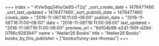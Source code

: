 +++
index = "-KVw5qq34hyOa9S-rT2q"
_sort_create_date = 1478477460
_sort_last_updated = 1478477460
_sort_publish_date = 1478477460
create_date = "2016-11-06T16:11:00-08:00"
publish_date = "2016-11-06T16:11:00-08:00"
date = "2016-11-06T16:11:00-08:00"
last_updated = "2016-11-06T16:11:00-08:00"
preview_url = "6d104b96-e2d1-159f-d294-0796c9283941"
name = "Atelier26 Books"
title = "Atelier26 Books"
books_by_this_publisher = ["books/funny-ass-thoreau"]
+++
